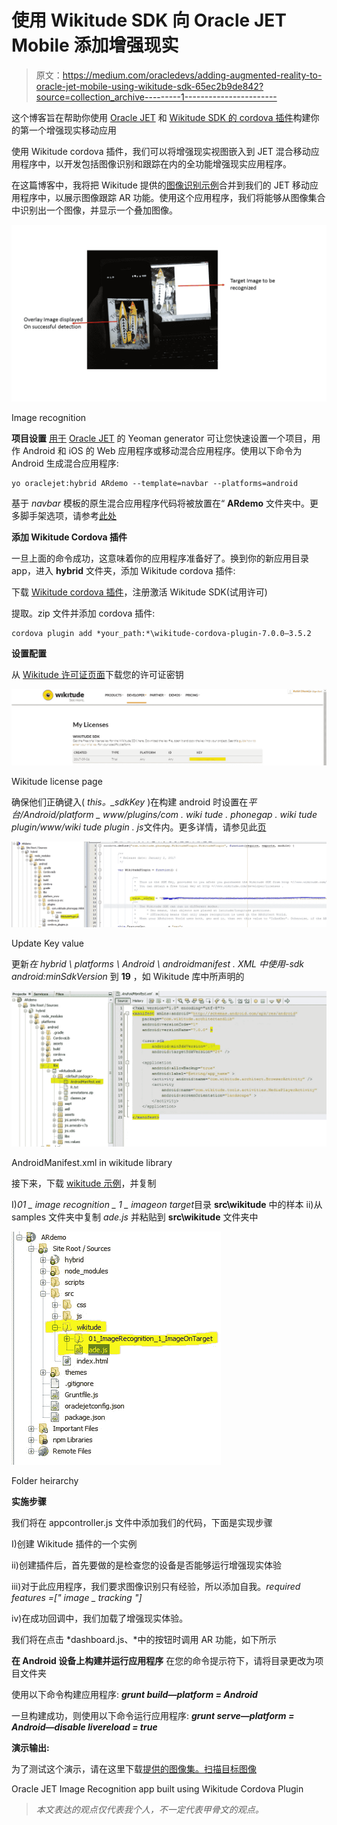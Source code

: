 # 使用 Wikitude SDK 向 Oracle JET Mobile 添加增强现实

> 原文：<https://medium.com/oracledevs/adding-augmented-reality-to-oracle-jet-mobile-using-wikitude-sdk-65ec2b9de842?source=collection_archive---------1----------------------->

这个博客旨在帮助你使用 [Oracle JET](http://www.oracle.com/webfolder/technetwork/jet/index.html) 和 [Wikitude SDK 的 cordova 插件](https://www.wikitude.com/external/doc/documentation/latest/phonegap/gettingstartedphonegap.html)构建你的第一个增强现实移动应用

使用 Wikitude cordova 插件，我们可以将增强现实视图嵌入到 JET 混合移动应用程序中，以开发包括图像识别和跟踪在内的全功能增强现实应用程序。

在这篇博客中，我将把 Wikitude 提供的[图像识别示例](https://github.com/Wikitude/wikitude-sdk-samples/tree/master/01_ImageRecognition_1_ImageOnTarget)合并到我们的 JET 移动应用程序中，以展示图像跟踪 AR 功能。使用这个应用程序，我们将能够从图像集合中识别出一个图像，并显示一个叠加图像。

![](img/1c40243cd0acb3ce7e8fb4af646444ba.png)

Image recognition

**项目设置**
[用于](https://github.com/oracle/generator-oraclejet) [Oracle JET](http://www.oracle.com/webfolder/technetwork/jet/index.html) 的 Yeoman generator 可让您快速设置一个项目，用作 Android 和 iOS 的 Web 应用程序或移动混合应用程序。使用以下命令为 Android 生成混合应用程序:

```
yo oraclejet:hybrid ARdemo --template=navbar --platforms=android
```

基于 *navbar* 模板的原生混合应用程序代码将被放置在“ **ARdemo** 文件夹中。更多脚手架选项，请参考[此处](https://docs.oracle.com/middleware/jet320/jet/developer/GUID-C75CD8DC-5084-4831-BE1A-FFEE4EA8600C.htm#GUID-02F219FA-3060-4949-9755-5363F2BC9D9D)

**添加 Wikitude Cordova 插件**

一旦上面的命令成功，这意味着你的应用程序准备好了。换到你的新应用目录 app，进入 **hybrid** 文件夹，添加 Wikitude cordova 插件:

下载 [Wikitude cordova 插件](https://cdn.wikitude.com/extensions/phonegap/wikitude-cordova-plugin-7.0.0-3.5.2.zip)，注册激活 Wikitude SDK(试用许可)

提取。zip 文件并添加 cordova 插件:

```
cordova plugin add *your_path:*\wikitude-cordova-plugin-7.0.0–3.5.2
```

**设置配置**

从 [Wikitude 许可证页面](http://www.wikitude.com/developer/licenses)下载您的许可证密钥

![](img/cf51014f2a0e02eb2003c696982ba663.png)

Wikitude license page

确保他们正确键入( *this。_sdkKey* )在构建 android 时设置在*平台/Android/platform _ www/plugins/com . wiki tude . phonegap . wiki tude plugin/www/wiki tude plugin . js*文件内。更多详情，请参见此[页](https://www.wikitude.com/external/doc/documentation/latest/phonegap/triallicense.html#cordova-plugin)

![](img/6a987f9bfd9aed064fc99e1ee4f98178.png)

Update Key value

更新*在 hybrid \ platforms \ Android \ androidmanifest . XML 中使用-sdk android:minSdkVersion* 到 **19** ，如 Wikitude 库中所声明的

![](img/4edcea8d1172c9e39e8b1463f93227a5.png)

AndroidManifest.xml in wikitude library

接下来，下载 [wikitude 示例](https://github.com/Wikitude/wikitude-sdk-samples)，并复制

I)*01 _ image recognition _ 1 _ imageon target*目录 **src\wikitude** 中的样本 ii)从 samples 文件夹中复制 *ade.js* 并粘贴到 **src\wikitude** 文件夹中

![](img/628af848e4cd92fac8df46750fe602e9.png)

Folder heirarchy

**实施步骤**

我们将在 appcontroller.js 文件中添加我们的代码，下面是实现步骤

I)创建 Wikitude 插件的一个实例

ii)创建插件后，首先要做的是检查您的设备是否能够运行增强现实体验

iii)对于此应用程序，我们要求图像识别只有经验，所以添加自我。*required features =[" image _ tracking "]*

iv)在成功回调中，我们加载了增强现实体验。

我们将在点击 *dashboard.js、*中的按钮时调用 AR 功能，如下所示

**在 Android 设备上构建并运行应用程序**
在您的命令提示符下，请将目录更改为项目文件夹

使用以下命令构建应用程序:
***grunt build—platform = Android***

一旦构建成功，则使用以下命令运行应用程序:
***grunt serve—platform = Android—disable livereload = true***

**演示输出:**

为了测试这个演示，请在这里下载[提供的图像集。扫描目标图像](https://www.wikitude.com/external/doc/documentation/latest/phonegap/images/wikitude_sample_app_target_images.zip)

Oracle JET Image Recognition app built using Wikitude Cordova Plugin

> *本文表达的观点仅代表我个人，不一定代表甲骨文的观点。*
